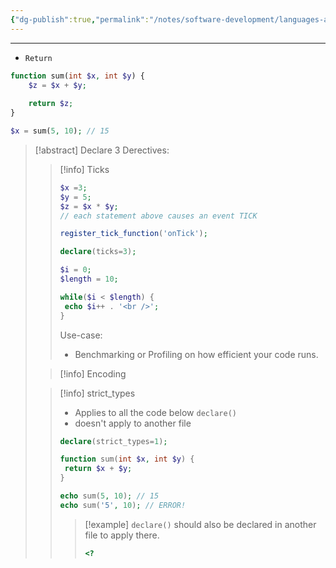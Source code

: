 ```yaml
---
{"dg-publish":true,"permalink":"/notes/software-development/languages-and-frameworks/web-development/backend/php/01-procedural/04-control-structures/05-return-declare-and-tickable-statements/","tags":["programming","php","webdevelopment","backend"],"created":"2025-07-13T15:24:51.287+08:00"}
---
```



--- 
- `Return`
```php
function sum(int $x, int $y) {
	$z = $x + $y;
	
	return $z;
}

$x = sum(5, 10); // 15
```


> [!abstract] Declare
> 3 Derectives:
>> [!info] Ticks
>> ```php
>> $x =3;
>> $y = 5;
>> $z = $x * $y;
>> // each statement above causes an event TICK
>> 
>> register_tick_function('onTick');
>> 
>> declare(ticks=3);
>> 
>> $i = 0;
>> $length = 10;
>> 
>> while($i < $length) {
>> 	echo $i++ . '<br />';
>> }
>> 
>> ```
>> Use-case:
>> - Benchmarking or Profiling on how efficient your code runs.
>> 
>
>> [!info] Encoding 
>
>
>> [!info] strict_types
>> - Applies to all the code below `declare()`
>> 	- doesn't apply to another file
>> ```php
>> declare(strict_types=1);
>> 
>> function sum(int $x, int $y) {
>> 	return $x + $y;
>> }
>> 
>> echo sum(5, 10); // 15
>> echo sum('5', 10); // ERROR!
>> ```
>>> [!example] 
>>> `declare()` should also be declared in another file to apply there.
>>> ```php
>>> <?
>>> ```
```
```
